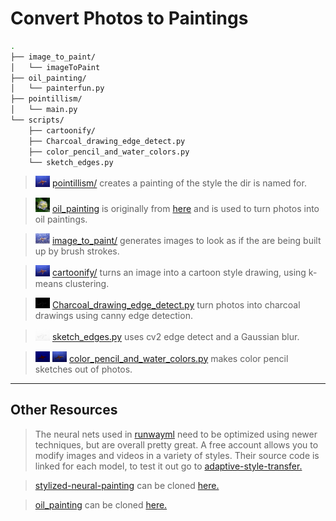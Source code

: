 # Convert Photos to Paintings #

```sh
.
├── image_to_paint/
│   └── imageToPaint
├── oil_painting/
│   └── painterfun.py
├── pointillism/
│   └── main.py
└── scripts/
    ├── cartoonify/
    ├── Charcoal_drawing_edge_detect.py
    ├── color_pencil_and_water_colors.py
    └── sketch_edges.py
```

> <img src="../../figs/paintings/IMG_3477_1_drawing.jpg" width="5%"> [pointillism/](./pointillism/) creates a painting of the style the dir is named for.

> <img src="../../figs/paintings/flower_oilpainted.jpg" width="5%"> [oil_painting](./oil_painting/) is originally from [here](https://github.com/ctmakro/opencv_playground) and is used to turn photos into oil paintings.

> <img src="../../figs/paintings/IMG_3477_1_image_to_paint.jpg" width="5%"> [image_to_paint/](./image_to_paint/) generates images to look as if the are being built up by brush strokes.

> <img src="../../figs/paintings/IMG_3477_1_cartoonified.png" width="5%"> [cartoonify/](./scripts/cartoonify/) turns an image into a cartoon style drawing, using k-means clustering.

> <img src="../../figs/paintings/IMG_3477_1_charcoal.jpg" width="5%"> [Charcoal_drawing_edge_detect.py](./scripts/Charcoal_drawing_edge_detect.py) turn photos into charcoal drawings using canny edge detection.

> <img src="../../figs/paintings/IMG_3477_1_sketch_edges.jpg" width="5%"> [sketch_edges.py](./scripts/sketch_edges.py) uses cv2 edge detect and a Gaussian blur.

> <img src="../../figs/paintings/IMG_3477_1_color_pencil_color.png" width="5%"> <img src="../../figs/paintings/IMG_3477_1_water_color_painting.png" width="5%"> [color_pencil_and_water_colors.py](./scripts/color_pencil_and_water_colors.py) makes color pencil sketches out of photos.

----
## Other Resources ##

> The neural nets used in [runwayml](https://app.runwayml.com/) need to be optimized using newer techniques, but are overall pretty great.  A free account allows you to modify images and videos in a variety of styles.  Their source code is linked for each model, to test it out go to [adaptive-style-transfer.](https://github.com/CompVis/adaptive-style-transfer)


> [stylized-neural-painting](https://github.com/jiupinjia/stylized-neural-painting) can be cloned [here.](https://github.com/jiupinjia/stylized-neural-painting)

> [oil_painting](https://github.com/ctmakro/opencv_playground) can be cloned [here.](https://github.com/ctmakro/opencv_playground)